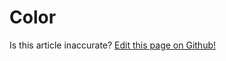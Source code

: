 # Color

<p class="has-right-text">Is this article inaccurate? <a href="https://github.com/geotrev/undernet/tree/master/docs/color">Edit this page on Github!</a></p>
